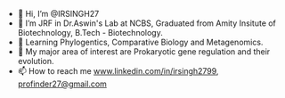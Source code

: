 - 👋 Hi, I’m @IRSINGH27
- 👀 I’m JRF in Dr.Aswin's Lab at NCBS, Graduated from Amity Insitute of Biotechnology, B.Tech - Biotechnology.
- 🌱 Learning Phylogentics, Comparative Biology and Metagenomics.
- 💞️ My major area of interest are Prokaryotic gene regulation and their evolution.
- 📫 How to reach me www.linkedin.com/in/irsingh2799, profinder27@gmail.com
<!---
IRSINGH27/IRSINGH27 is a ✨ special ✨ repository because its `README.md` (this file) appears on your GitHub profile.
You can click the Preview link to take a look at your changes.
--->
